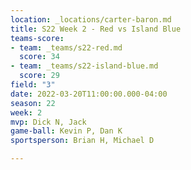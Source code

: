 ```yaml
---
location: _locations/carter-baron.md
title: S22 Week 2 - Red vs Island Blue
teams-score:
- team: _teams/s22-red.md
  score: 34
- team: _teams/s22-island-blue.md
  score: 29
field: "3"
date: 2022-03-20T11:00:00.000-04:00
season: 22
week: 2
mvp: Dick N, Jack
game-ball: Kevin P, Dan K
sportsperson: Brian H, Michael D

---
```

